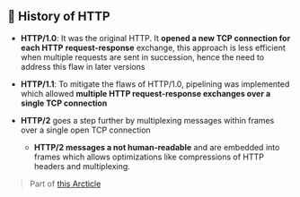 ## 📜 History of HTTP

- **HTTP/1.0**: It was the original HTTP. It **opened a new TCP connection for each HTTP** **request-response** exchange, this approach is less efficient when multiple requests are sent in succession, hence the need to address this flaw in later versions

- **HTTP/1.1**: To mitigate the flaws of HTTP/1.0, pipelining was implemented which allowed **multiple HTTP request-response exchanges over a single TCP connection**

- **HTTP/2** goes a step further by multiplexing messages within frames over a single open TCP connection
    - **HTTP/2 messages a not human-readable** and are embedded into frames which allows optimizations like compressions of HTTP headers and multiplexing.


> Part of [this Arcticle](https://hackernoon.com/the-essential-guide-to-http)

